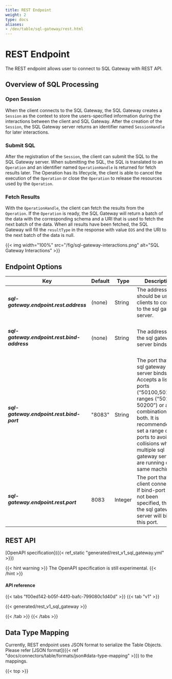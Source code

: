 ```yaml
---
title: REST Endpoint
weight: 2
type: docs
aliases:
- /dev/table/sql-gateway/rest.html
---
```

<!--
Licensed to the Apache Software Foundation (ASF) under one
or more contributor license agreements.  See the NOTICE file
distributed with this work for additional information
regarding copyright ownership.  The ASF licenses this file
to you under the Apache License, Version 2.0 (the
"License"); you may not use this file except in compliance
with the License.  You may obtain a copy of the License at

  http://www.apache.org/licenses/LICENSE-2.0

Unless required by applicable law or agreed to in writing,
software distributed under the License is distributed on an
"AS IS" BASIS, WITHOUT WARRANTIES OR CONDITIONS OF ANY
KIND, either express or implied.  See the License for the
specific language governing permissions and limitations
under the License.
-->

# REST Endpoint

The REST endpoint allows user to connect to SQL Gateway with REST API.

Overview of SQL Processing
----------------

### Open Session

When the client connects to the SQL Gateway, the SQL Gateway creates a `Session` as the context to store the users-specified information 
during the interactions between the client and SQL Gateway. After the creation of the `Session`, the SQL Gateway server returns an identifier named
`SessionHandle` for later interactions.

### Submit SQL

After the registration of the `Session`, the client can submit the SQL to the SQL Gateway server. When submitting the SQL,
the SQL is translated to an `Operation` and an identifier named `OperationHandle` is returned for fetch results later. The Operation has
its lifecycle, the client is able to cancel the execution of the `Operation` or close the `Operation` to release the resources used by the `Operation`.

### Fetch Results

With the `OperationHandle`, the client can fetch the results from the `Operation`. If the `Operation` is ready, the SQL Gateway will return a batch 
of the data with the corresponding schema and a URI that is used to fetch the next batch of the data. When all results have been fetched, the 
SQL Gateway will fill the `resultType` in the response with value `EOS` and the URI to the next batch of the data is null.

{{< img width="100%" src="/fig/sql-gateway-interactions.png" alt="SQL Gateway Interactions" >}}

Endpoint Options
----------------

<table class="table table-bordered">
    <thead>
        <tr>
            <th class="text-left" style="width: 20%">Key</th>
            <th class="text-left" style="width: 15%">Default</th>
            <th class="text-left" style="width: 10%">Type</th>
            <th class="text-left" style="width: 55%">Description</th>
        </tr>
    </thead>
    <tbody>
        <tr>
            <td><h5>sql-gateway.endpoint.rest.address</h5></td>
            <td style="word-wrap: break-word;">(none)</td>
            <td>String</td>
            <td>The address that should be used by clients to connect to the sql gateway server.</td>
        </tr>
        <tr>
            <td><h5>sql-gateway.endpoint.rest.bind-address</h5></td>
            <td style="word-wrap: break-word;">(none)</td>
            <td>String</td>
            <td>The address that the sql gateway server binds itself.</td>
        </tr>
        <tr>
            <td><h5>sql-gateway.endpoint.rest.bind-port</h5></td>
            <td style="word-wrap: break-word;">"8083"</td>
            <td>String</td>
            <td>The port that the sql gateway server binds itself. Accepts a list of ports (“50100,50101”), ranges (“50100-50200”) or a combination of both. It is recommended to set a range of ports to avoid collisions when multiple sql gateway servers are running on the same machine.</td>
        </tr>
        <tr>
            <td><h5>sql-gateway.endpoint.rest.port</h5></td>
            <td style="word-wrap: break-word;">8083</td>
            <td>Integer</td>
            <td>The port that the client connects to. If bind-port has not been specified, then the sql gateway server will bind to this port.</td>
        </tr>
    </tbody>
</table>

REST API
----------------

[OpenAPI specification]({{< ref_static "generated/rest_v1_sql_gateway.yml" >}})

{{< hint warning >}}
The OpenAPI specification is still experimental.
{{< /hint >}}

#### API reference

{{< tabs "f00ed142-b05f-44f0-bafc-799080c1d40d" >}}
{{< tab "v1" >}}

{{< generated/rest_v1_sql_gateway >}}

{{< /tab >}}
{{< /tabs >}}

Data Type Mapping
----------------

Currently, REST endpoint uses JSON format to serialize the Table Objects. Please refer
[JSON format]({{< ref "docs/connectors/table/formats/json#data-type-mapping" >}}) to the mappings.

{{< top >}}
